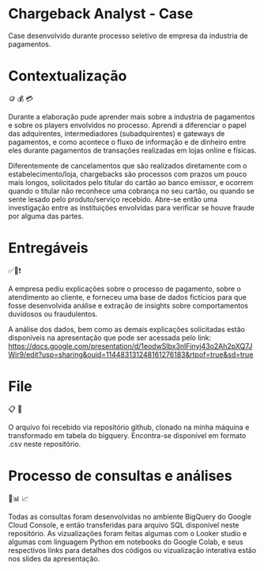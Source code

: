 
# Chargeback Analyst - Case 

Case desenvolvido durante processo seletivo de empresa da industria de pagamentos.

# Contextualização
🪙 💰 💳

Durante a elaboração pude aprender mais sobre a industria de pagamentos e sobre os players envolvidos no processo.
Aprendi a diferenciar o papel das adquirentes, intermediadores (subadquirentes) e gateways de pagamentos, e como acontece o fluxo de informação e de dinheiro entre eles durante pagamentos de transações realizadas em lojas online e físicas.

Diferentemente de cancelamentos que são realizados diretamente com o estabelecimento/loja, chargebacks são processos com prazos um pouco mais longos, solicitados pelo titular do cartão ao banco emissor, e ocorrem quando o titular não reconhece uma cobrança no seu cartão, ou quando se sente lesado pelo produto/serviço recebido. Abre-se então uma investigação entre as instituições envolvidas para verificar se houve fraude por alguma das partes.

# Entregáveis
✅📍❗️

A empresa pediu explicações sobre o processo de pagamento, sobre o atendimento ao cliente, e forneceu uma base de dados fictícios para que fosse desenvolvida análise e extração de insights sobre comportamentos duvidosos ou fraudulentos.

A análise dos dados, bem como as demais explicações solicitadas estão disponíveis na apresentação que pode ser acessada pelo link:
https://docs.google.com/presentation/d/1eodwSlbx3nlFjnyj43o2Ah2pXQ7JWir9/edit?usp=sharing&ouid=114483131248161276183&rtpof=true&sd=true

# File
📋 📁 

O arquivo foi recebido via repositório github, clonado na minha máquina e transformado em tabela do bigquery.
Encontra-se disponível em formato .csv neste repositório.

# Processo de consultas e análises 
🔎📊 📈

Todas as consultas foram desenvolvidas no ambiente BigQuery do Google Cloud Console, e então transferidas para arquivo SQL disponível neste repositório.
As vizualizações foram feitas algumas com o Looker studio e algumas com linguagem Python em notebooks do Google Colab, e seus respectivos links para detalhes dos códigos ou vizualização interativa estão nos slides da apresentação.
